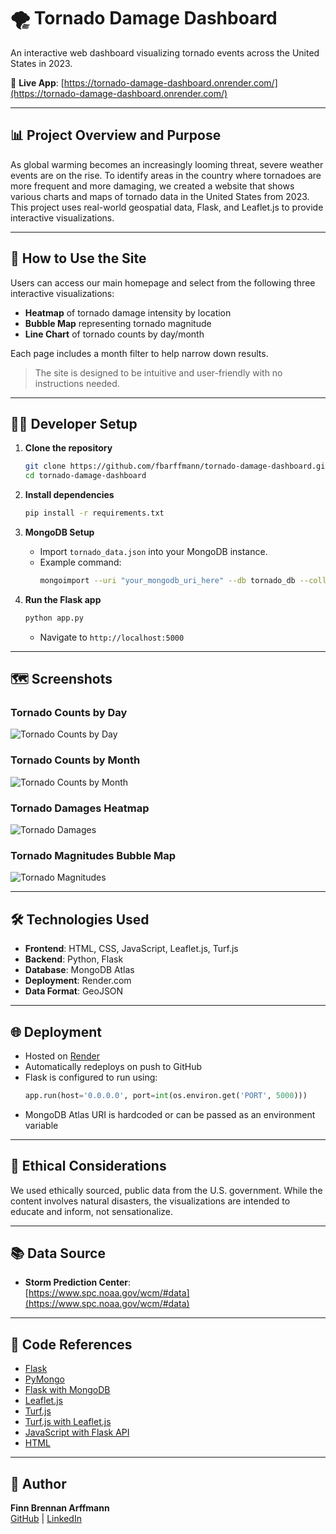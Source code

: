 # 🌪️ Tornado Damage Dashboard

An interactive web dashboard visualizing tornado events across the United States in 2023.

🔗 **Live App**: [https://tornado-damage-dashboard.onrender.com/](https://tornado-damage-dashboard.onrender.com/)

---

## 📊 Project Overview and Purpose

As global warming becomes an increasingly looming threat, severe weather events are on the rise. To identify areas in the country where tornadoes are more frequent and more damaging, we created a website that shows various charts and maps of tornado data in the United States from 2023. This project uses real-world geospatial data, Flask, and Leaflet.js to provide interactive visualizations.

---

## 🧭 How to Use the Site

Users can access our main homepage and select from the following three interactive visualizations:

- **Heatmap** of tornado damage intensity by location
- **Bubble Map** representing tornado magnitude
- **Line Chart** of tornado counts by day/month

Each page includes a month filter to help narrow down results.

> The site is designed to be intuitive and user-friendly with no instructions needed.

---

## 🧑‍💻 Developer Setup

1. **Clone the repository**
   ```bash
   git clone https://github.com/fbarffmann/tornado-damage-dashboard.git
   cd tornado-damage-dashboard
   ```

2. **Install dependencies**
   ```bash
   pip install -r requirements.txt
   ```

3. **MongoDB Setup**

   - Import `tornado_data.json` into your MongoDB instance.
   - Example command:
     ```bash
     mongoimport --uri "your_mongodb_uri_here" --db tornado_db --collection tornado_data --file tornado_data.json --jsonArray
     ```

4. **Run the Flask app**
   ```bash
   python app.py
   ```
   - Navigate to `http://localhost:5000`

---

## 🗺️ Screenshots

### Tornado Counts by Day
![Tornado Counts by Day](visuals/Tornado_Counts_by_Day.png)

### Tornado Counts by Month
![Tornado Counts by Month](visuals/Tornado_Counts_by_Month.png)

### Tornado Damages Heatmap
![Tornado Damages](visuals/Tornado_Damages.png)

### Tornado Magnitudes Bubble Map
![Tornado Magnitudes](visuals/Tornado_Magnitudes.png)

---

## 🛠️ Technologies Used

- **Frontend**: HTML, CSS, JavaScript, Leaflet.js, Turf.js
- **Backend**: Python, Flask
- **Database**: MongoDB Atlas
- **Deployment**: Render.com
- **Data Format**: GeoJSON

---

## 🌐 Deployment

- Hosted on [Render](https://render.com/)
- Automatically redeploys on push to GitHub
- Flask is configured to run using:
  ```python
  app.run(host='0.0.0.0', port=int(os.environ.get('PORT', 5000)))
  ```
- MongoDB Atlas URI is hardcoded or can be passed as an environment variable

---

## 🧠 Ethical Considerations

We used ethically sourced, public data from the U.S. government. While the content involves natural disasters, the visualizations are intended to educate and inform, not sensationalize.

---

## 📚 Data Source

- **Storm Prediction Center**:  
  [https://www.spc.noaa.gov/wcm/#data](https://www.spc.noaa.gov/wcm/#data)

---

## 📖 Code References

- [Flask](https://flask.palletsprojects.com/en/3.0.x/)
- [PyMongo](https://pymongo.readthedocs.io/en/stable/)
- [Flask with MongoDB](https://www.mongodb.com/resources/products/compatibilities/setting-up-flask-with-mongodb)
- [Leaflet.js](https://leafletjs.com/)
- [Turf.js](https://turfjs.org/)
- [Turf.js with Leaflet.js](https://stackoverflow.com/questions/65320098/using-turf-with-leaflet)
- [JavaScript with Flask API](https://realpython.com/flask-javascript-frontend-for-rest-api/)
- [HTML](https://www.w3schools.com/html/default.asp)

---

## 👤 Author

**Finn Brennan Arffmann**  
[GitHub](https://github.com/fbarffmann) | [LinkedIn](https://www.linkedin.com/in/finn-arffmann/)
